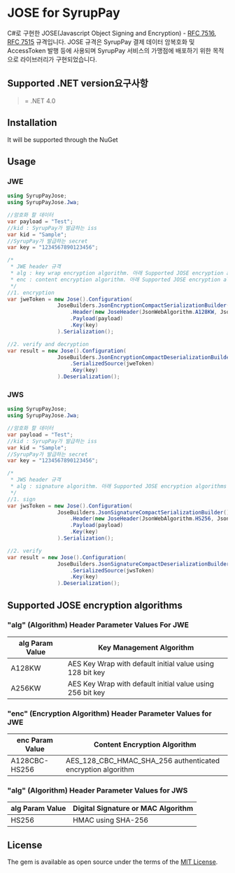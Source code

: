 ﻿# JOSE for SyrupPay

C#로 구현한 JOSE(Javascript Object Signing and Encryption) - [RFC 7516](https://tools.ietf.org/html/rfc7516), [RFC 7515](https://tools.ietf.org/html/rfc7515) 규격입니다. 
JOSE 규격은 SyrupPay 결제 데이터 암복호화 및 AccessToken 발행 등에 사용되며 SyrupPay 서비스의 가맹점에 배포하기 위한 목적으로 라이브러리가 구현되었습니다.

## Supported .NET version요구사항
>= .NET 4.0

## Installation
It will be supported through the NuGet

## Usage
### JWE
```C#
using SyrupPayJose;
using SyrupPayJose.Jwa;

//암호화 할 데이터
var payload = "Test";
//kid : SyrupPay가 발급하는 iss
var kid = "Sample";
//SyrupPay가 발급하는 secret
var key = "1234567890123456";

/*
 * JWE header 규격
 * alg : key wrap encryption algorithm. 아래 Supported JOSE encryption algorithms 참조
 * enc : content encryption algorithm. 아래 Supported JOSE encryption algorithms 참조
 */
//1. encryption
var jweToken = new Jose().Configuration(
                JoseBuilders.JsonEncryptionCompactSerializationBuilder()
                    .Header(new JoseHeader(JsonWebAlgorithm.A128KW, JsonWebAlgorithm.A128CBC_HS256, kid))
                    .Payload(payload)
                    .Key(key)
                ).Serialization();

//2. verify and decryption
var result = new Jose().Configuration(
                JoseBuilders.JsonEncryptionCompactDeserializationBuilder()
                    .SerializedSource(jweToken)
                    .Key(key)
                ).Deserialization();
```

### JWS
```C#
using SyrupPayJose;
using SyrupPayJose.Jwa;

//암호화 할 데이터
var payload = "Test";
//kid : SyrupPay가 발급하는 iss
var kid = "Sample";
//SyrupPay가 발급하는 secret
var key = "1234567890123456";

/*
 * JWS header 규격
 * alg : signature algorithm. 아래 Supported JOSE encryption algorithms 참조
 */
//1. sign
var jwsToken = new Jose().Configuration(
                JoseBuilders.JsonSignatureCompactSerializationBuilder()
                    .Header(new JoseHeader(JsonWebAlgorithm.HS256, JsonWebAlgorithm.NONE, kid))
                    .Payload(payload)
                    .Key(key)
                ).Serialization();

//2. verify
var result = new Jose().Configuration(
                JoseBuilders.JsonSignatureCompactDeserializationBuilder()
                    .SerializedSource(jwsToken)
                    .Key(key)
                ).Deserialization();
```

## Supported JOSE encryption algorithms

### "alg" (Algorithm) Header Parameter Values For JWE
alg Param Value|Key Management Algorithm
------|------
A128KW|AES Key Wrap with default initial value using 128 bit key
A256KW|AES Key Wrap with default initial value using 256 bit key

### "enc" (Encryption Algorithm) Header Parameter Values for JWE
enc Param Value|Content Encryption Algorithm
-------------|------
A128CBC-HS256|AES_128_CBC_HMAC_SHA_256 authenticated encryption algorithm

### "alg" (Algorithm) Header Parameter Values for JWS
alg Param Value|Digital Signature or MAC Algorithm
-----|-------
HS256|HMAC using SHA-256

## License

The gem is available as open source under the terms of the [MIT License](http://opensource.org/licenses/MIT).

